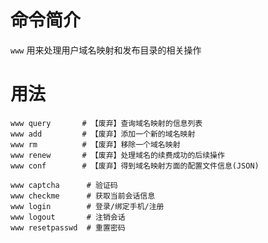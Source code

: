 命令简介
======= 

`www` 用来处理用户域名映射和发布目录的相关操作
    

用法
=======

```
www query       # 【废弃】查询域名映射的信息列表
www add         # 【废弃】添加一个新的域名映射
www rm          # 【废弃】移除一个域名映射
www renew       # 【废弃】处理域名的续费成功的后续操作
www conf        # 【废弃】得到域名映射方面的配置文件信息(JSON)

www captcha      # 验证码
www checkme      # 获取当前会话信息
www login        # 登录/绑定手机/注册
www logout       # 注销会话 
www resetpasswd  # 重置密码
```
